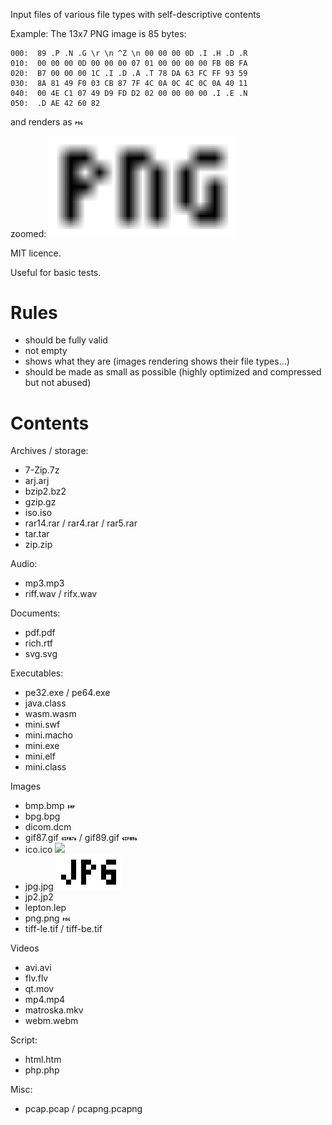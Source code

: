 Input files of various file types with self-descriptive contents

Example: The 13x7 PNG image is 85 bytes:

```
000:  89 .P .N .G \r \n ^Z \n 00 00 00 0D .I .H .D .R
010:  00 00 00 0D 00 00 00 07 01 00 00 00 00 FB 0B FA
020:  B7 00 00 00 1C .I .D .A .T 78 DA 63 FC FF 93 59
030:  8A 81 49 F0 03 CB 87 7F 4C 0A 0C 4C 0C 0A 40 11
040:  00 4E C1 07 49 D9 FD D2 02 00 00 00 00 .I .E .N
050:  .D AE 42 60 82
```


and renders as ![](png.png)

zoomed: <img src=png.png width=300>

MIT licence.

Useful for basic tests.


# Rules

- should be fully valid
- not empty
- shows what they are (images rendering shows their file types...)
- should be made as small as possible (highly optimized and compressed but not abused)


# Contents

Archives / storage:
- 7-Zip.7z
- arj.arj
- bzip2.bz2
- gzip.gz
- iso.iso
- rar14.rar / rar4.rar / rar5.rar
- tar.tar
- zip.zip


Audio:
- mp3.mp3
- riff.wav / rifx.wav


Documents:
- pdf.pdf
- rich.rtf
- svg.svg


Executables:
- pe32.exe / pe64.exe
- java.class
- wasm.wasm
- mini.swf
- mini.macho
- mini.exe
- mini.elf
- mini.class


Images
- bmp.bmp ![](bmp.bmp)
- bpg.bpg
- dicom.dcm
- gif87.gif ![](gif87.gif) / gif89.gif ![](gif89.gif)
- ico.ico ![](ico.ico)
- jpg.jpg ![](jpg.jpg)
- jp2.jp2
- lepton.lep
- png.png ![](png.png)
- tiff-le.tif / tiff-be.tif


Videos
- avi.avi
- flv.flv
- qt.mov
- mp4.mp4
- matroska.mkv
- webm.webm


Script:
- html.htm
- php.php


Misc:
- pcap.pcap / pcapng.pcapng
